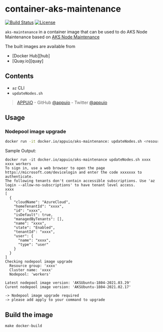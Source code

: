 # container-aks-maintenance

[![Build Status](https://img.shields.io/github/workflow/status/appuio/container-aks-maintenance/Main)](https://github.com/appuio/container-aks-maintenance/actions/workflows/main.yaml)
[![License](https://img.shields.io/github/license/appuio/container-aks-maintenance.svg)](https://github.com/appuio/container-aks-maintenance/blob/master/LICENSE)


`aks-maintenance` in a container image that can be used to do AKS Node Maintenance based on [AKS Node Maintenance](https://kb.vshn.ch/rancher/how-tos/aks_node_maintenance.html)

The built images are available from

* [Docker Hub][hub]
* [Quay.io][quay]


## Contents

- `az` CLI
- `updateNodes.sh`

> [APPUiO](https://appuio.ch) -
> GitHub [@appuio](https://github.com/appuio) -
> Twitter [@appuio](https://twitter.com/appuio)

## Usage

### Nodepool image upgrade

```bash
docker run -it docker.io/appuio/aks-maintenance: updateNodes.sh <resource-group> <cluster-name> <nodepool-name> [apply]
```

Sample Output:


```
docker run -it docker.io/appuio/aks-maintenance updateNodes.sh xxxx xxxx workers
To sign in, use a web browser to open the page https://microsoft.com/devicelogin and enter the code xxxxxxx to authenticate.
The following tenants don't contain accessible subscriptions. Use 'az login --allow-no-subscriptions' to have tenant level access.
xxxx
[
  {
    "cloudName": "AzureCloud",
    "homeTenantId": "xxxx",
    "id": "xxxx",
    "isDefault": true,
    "managedByTenants": [],
    "name": "xxxx",
    "state": "Enabled",
    "tenantId": "xxxx",
    "user": {
      "name": "xxxx",
      "type": "user"
    }
  }
]
Checking nodepool image upgrade
  Resource group: 'xxxx'
  Cluster name: 'xxxx'
  Nodepool: 'workers'

Latest nodepool image version: 'AKSUbuntu-1804-2021.03.29'
Curent nodepool image version: 'AKSUbuntu-1804-2021.02.17'

-> Nodepool image upgrade required
-> please add apply to your command to upgrade
```


## Build the image

```console
make docker-build
```
